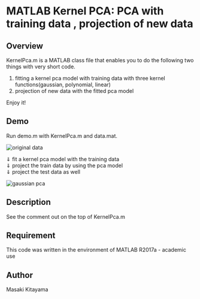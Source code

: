 MATLAB Kernel PCA: PCA with training data , projection of new data 
====

## Overview
KernelPca.m is a MATLAB class file that enables you to do the following two things with very short code.
1. fitting a kernel pca model with training data with three kernel functions(gaussian, polynomial, linear)
1. projection of new data with the fitted pca model  

Enjoy it!

## Demo
Run demo.m with KernelPca.m and data.mat.

![original data](https://github.com/kitayama1234/MATLAB-Kernel-PCA/blob/master/image1.jpg)

⇓ fit a kernel pca model with the training data  
⇓ project the train data by using the pca model  
⇓ project the test data as well

![gaussian pca](https://github.com/kitayama1234/MATLAB-Kernel-PCA/blob/master/image2.jpg)

## Description
See the comment out on the top of KernelPca.m

## Requirement
This code was written in the environment of MATLAB R2017a - academic use

## Author
Masaki Kitayama


